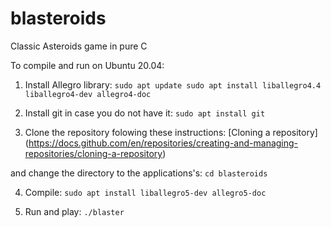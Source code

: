 # blasteroids
Classic Asteroids game in pure C

To compile and run on Ubuntu 20.04:

1. Install Allegro library:
`sudo apt update
sudo apt install liballegro4.4 liballegro4-dev allegro4-doc`

2. Install git in case you do not have it:
`sudo apt install git`

3. Clone the repository folowing these instructions:
[Cloning a repository] (https://docs.github.com/en/repositories/creating-and-managing-repositories/cloning-a-repository)

and change the directory to the applications's:
`cd blasteroids`

4. Compile:
`sudo apt install liballegro5-dev allegro5-doc` 

5. Run and play:
`./blaster`
 


